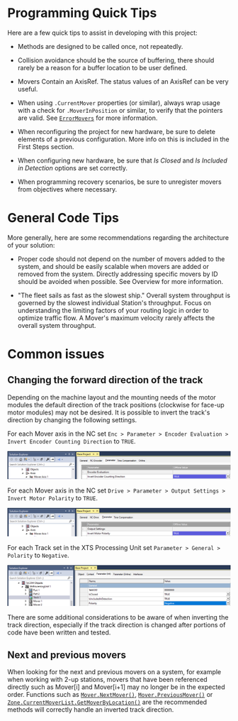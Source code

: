 
# Programming Quick Tips

Here are a few quick tips to assist in developing with this project:

- Methods are designed to be called once, not repeatedly.

- Collision avoidance should be the source of buffering, there should rarely be a reason for a buffer location to be user defined. 

- Movers Contain an AxisRef. The status values of an AxisRef can be very useful. 

- When using `.CurrentMover` properties (or similar), always wrap usage with a check for `.MoverInPosition` or similar, to verify that the pointers are valid. See [`ErrorMovers`](../CodeReference/Diagnostics/ErrorMovers.md) for more information.

- When reconfiguring the project for new hardware, be sure to delete elements of a previous configuration. More info on this is included in the First Steps section.

- When configuring new hardware, be sure that *Is Closed* and *Is Included in Detection* options are set correctly.

- When programming recovery scenarios, be sure to unregister movers from objectives where necessary.

# General Code Tips

More generally, here are some recommendations regarding the architecture of your solution:

- Proper code should not depend on the number of movers added to the system, and should be easily scalable when movers are added or removed from the system. Directly addressing specific movers by ID should be avoided when possible. See Overview for more information.

- "The fleet sails as fast as the slowest ship." Overall system throughput is governed by the slowest individual Station's throughput. Focus on understanding the limiting factors of your routing logic in order to optimize traffic flow. A Mover's maximum velocity rarely affects the overall system throughput.

# Common issues

## Changing the forward direction of the track

Depending on the machine layout and the mounting needs of the motor modules the default direction of the track positions (clockwise for face-up motor modules) may not be desired. It is possible to invert the track's direction by changing the following settings.

For each Mover axis in the NC set `Enc > Parameter > Encoder Evaluation > Invert Encoder Counting Direction` to `TRUE`.

![Invert Encoder Direction](../Images/GettingStarted/InvertDirectionEncoder.png)

For each Mover axis in the NC set `Drive > Parameter > Output Settings > Invert Motor Polarity` to `TRUE`.

![Invert Drive Direction](../Images/GettingStarted/InvertDirectionDrive.png)

For each Track set in the XTS Processing Unit set `Parameter > General > Polarity` to `Negative`.

![Invert Track Direction](../Images/GettingStarted/InvertDirectionTrack.png)

There are some additional considerations to be aware of when inverting the track direction, especially if the track direction is changed after portions of code have been written and tested.

## Next and previous movers

When looking for the next and previous movers on a system, for example when working with 2-up stations, movers that have been referenced directly such as Mover[i] and Mover[i+1] may no longer be in the expected order. Functions such as [`Mover.NextMover()`](../CodeReference/Objects/Mover.md#nextmover), [`Mover.PreviousMover()`](../CodeReference/Objects/Mover.md#previousmover) or [`Zone.CurrentMoverList.GetMoverByLocation()`](../CodeReference/Objects/MoverList.md#getmoverbylocation) are the recommended methods will correctly handle an inverted track direction.